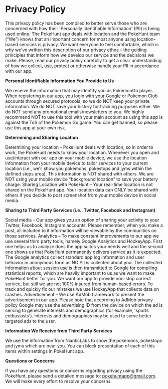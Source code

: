 # **Privacy Policy**

This privacy policy has been compiled to better serve those who are concerned with how their 'Personally Identifiable Information' (PII) is being used online. The PokeHunt app deals with location and the PokeHunt team (“We”) knows that an important concern for most anyone using location-based services is privacy. We want everyone to feel comfortable, which is why we’ve written this description of our privacy ethos – the guiding principles that inform how we develop our service and the decisions we make.
Please, read our privacy policy carefully to get a clear understanding of how we collect, use, protect or otherwise handle your PII in accordance with our app.

**Personal Identifiable Information You Provide to Us**

We receive the information that may identify you as PokemonGo player. When registering in our app, you login with your Google or Pokemon Club accounts through secured protocols, so we do NOT keep your private information. We do NOT save your history for tracking purposes either. We do NOT send any promotional emails/newsletters to you.
We highly recommend NOT to use this tool with your main account as using this app is against the ToS of the Pokemon Go game. You can get banned, so please use this app at your own risk.

**Determining and Sharing Location**

Determining your location - PokeHunt deals with location, so in order to work, the PokeHunt needs to know your location. Whenever you open and use/interact with our app on your mobile device, we use the location information from your mobile device to tailor services to your current location (i.e., we’ll show you pokemons, pokestops and jyms within the defined steps area). This information is NOT shared with others. We are NOT using your mobile device “background location” to save your battery charge.
Sharing Location with PokeHunt – Your real-time location is not shared on the PokeHunt app. Your location data can ONLY be shared with others if you decide to post screenshot from your mobile device in social media.

**Sharing to Third Party Services (i.e., Twitter, Facebook and Instagram)**

Social media - Our app gives you an option of sharing your activity to your Twitter, Facebook, Instagram accounts. Please remember, when you make a post, all included to it information will be viewable by the communities on those services.
Analytics – To make constant improvements to our app we use several third party tools, namely Google Analytics and HockeyApp. First one helps us to analyze does the app suites your needs well and the second one shows us that PokeHunt permanently delivers service as it is expected. The Google analytics collect standard app log information and user behavior in anonymous form as NO PII is collected about you. The collected information about session use is then transmitted to Google for compiling statistical reports, which are heavily important to us as we want to make PokeHunt better for you. We want our app to provide non-stop correct service, but still we are not 100% insured from human-based errors. To track and quickly fix our mistakes we use HockeyApp that collects data on crashes.
Advertisement – We use AdMob framework to present the advertisement in our app. Please note that according to AdMob privacy policy Google may use the advertising ID from the device on which the ad is serving to generate interests and demographics (for example, 'sports enthusiasts'). Interests and demographics may be used to serve better targeted ads to the user.

**Information We Receive from Third Party Services**

We use the information from NianticLabs to show the pokemons, pokestops and jyms which are near you. You can block presentation of each of this items within settings in PokeHunt app.

**Questions or Concerns**

If you have any questions or concerns regarding privacy using the PokeHunt, please send a detailed message to: pokehuntapp@gmail.com. We will make every effort to resolve your concerns.


